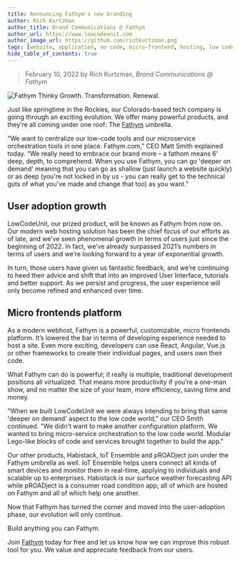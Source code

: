 ```yaml
---
title: Announcing Fathym's new branding
author: Rich Kurtzman
author_title: Brand Communications @ Fathym
author_url: https://www.lowcodeunit.com
author_image_url: https://github.com/richkurtzman.png
tags: [website, application, no code, micro-frontend, hosting, low code]
hide_table_of_contents: true
---
```


> February 10, 2022 by Rich Kurtzman, _Brand Communications @ Fathym_

![Fathym Thinky](/img/Fathym-logo-white-01.png)
Growth. Transformation. Renewal. 

Just like springtime in the Rockies, our Colorado-based tech company is going through an exciting evolution. We offer many powerful products, and they’re all coming under one roof: The [Fathym](https://www.fathym.com) umbrella.  

“We want to centralize our low-code tools and our microservice orchestration tools in one place. Fathym.com,” CEO Matt Smith explained today. “We really need to embrace our brand more – a fathom means 6’ deep, depth, to comprehend. When you use Fathym, you can go 'deeper on demand' meaning that you can go as shallow (just launch a website quickly) or as deep (you're not locked in by us - you can really get to the technical guts of what you've made and change that too) as you want.”

## User adoption growth

LowCodeUnit, our prized product, will be known as Fathym from now on. Our modern web hosting solution has been the chief focus of our efforts as of late, and we’ve seen phenomenal growth in terms of users just since the beginning of 2022. In fact, we’ve already surpassed 2021’s numbers in terms of users and we’re looking forward to a year of exponential growth. 

In turn, those users have given us fantastic feedback, and we’re continuing to heed their advice and shift that into an improved User Interface, tutorials and better support. As we persist and progress, the user experience will only become refined and enhanced over time. 

## Micro frontends platform

As a modern webhost, Fathym is a powerful, customizable, micro frontends platform. It’s lowered the bar in terms of developing experience needed to host a site. Even more exciting, developers can use React, Angular, Vue.js or other frameworks to create their individual pages, and users own their code.  

What Fathym can do is powerful; it really is multiple, traditional development positions all virtualized. That means more productivity if you’re a one-man show, and no matter the size of your team, more efficiency, saving time and money.  

"When we built LowCodeUnit we were always intending to bring that same 'deeper on demand' aspect to the low code world," our CEO Smith continued. "We didn't want to make another configuration platform. We wanted to bring micro-service orchestration to the low code world. Modular Lego-like blocks of code and services brought together to build the app."

Our other products, Habistack, IoT Ensemble and pROADject join under the Fathym umbrella as well. IoT Ensemble helps users connect all kinds of smart devices and monitor them in real-time, applying to individuals and scalable up to enterprises. Habistack is our surface weather forecasting API while pROADject is a consumer road condition app; all of which are hosted on Fathym and all of which help one another.  

Now that Fathym has turned the corner and moved into the user-adoption phase, our evolution will only continue. 

Build anything you can Fathym.  

Join [Fathym](https://auth.fathym.com/fathymcloudprd.onmicrosoft.com/oauth2/v2.0/authorize?p=b2c_1_sign_up_sign_in&client_id=98f014f1-2547-4bcc-a583-3edc8f1190f2&redirect_uri=https%3A%2F%2Fwww.lowcodeunit.com%2F.oauth%2FB2C_1_SIGN_UP_SIGN_IN&response_type=id_token&scope=openid%20profile&response_mode=form_post&nonce=637789907534834707.OWNhMWZkZGMtODQ2NC00YTg0LWFjZWQtYjlkNzg0YTIzMDhkYTcxMzVkZmYtN2E2Mi00ZDRlLWIxODQtZjMxMjBkNWI2OTEx&state=CfDJ8C5COa2dn0dMrEVjdLxcXm-FCakeBxrXIOHa_lF_u0ckh9rvLFuKJ30MWBprExUQA_N5HmWWWPdxqWlni-KFqpg_jVjPahrQdGw79U0sMBN8dTvgrlAMeT9--L-7VgMBsZfFPAho9dcKUN1jO6lAaxL13PM1_vGer-vJc6tcpigRpNr5jcHtitGIKjexLmQqkIslp3MFKCKAi-5IiVd3JbpibPm4gbmDQpYtgstmG9SSlpjvEqJk_2AIqtMHkiojK3kE4WSc5mcYS3FQ3hiRqVQRPlL3jI7U3bUsqGYtLuoJr_St6mGBbHvGmB6M0MCeFn_G5LDsRzyHZhBWf9a1qo6dktz_kEcsAahYPLWjAI_2&x-client-SKU=ID_NETSTANDARD2_0&x-client-ver=6.11.1.0) today for free and let us know how we can improve this robust tool for you. We value and appreciate feedback from our users.